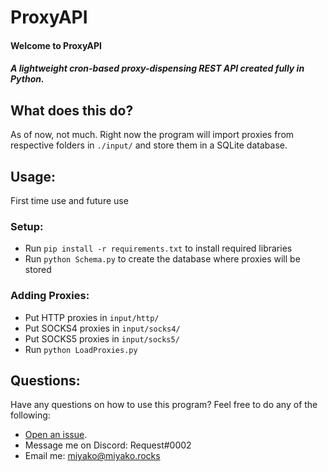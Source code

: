 # ProxyAPI
#### Welcome to ProxyAPI
##### A lightweight cron-based proxy-dispensing REST API created fully in Python.

## What does this do?
As of now, not much. Right now the program will import proxies from respective folders in `./input/` and store them in a SQLite database.

## Usage:
First time use and future use
### Setup:
  - Run ``pip install -r requirements.txt`` to install required libraries
  - Run ``python Schema.py`` to create the database where proxies will be stored
### Adding Proxies:
  - Put HTTP proxies in `input/http/`
  - Put SOCKS4 proxies in `input/socks4/`
  - Put SOCKS5 proxies in `input/socks5/`
  - Run `python LoadProxies.py`

## Questions:
Have any questions on how to use this program? Feel free to do any of the following:
  - [Open an issue](https://github.com/MiyakoYakota/ProxyAPI/issues/new).
  - Message me on Discord: Request#0002
  - Email me: <miyako@miyako.rocks>
